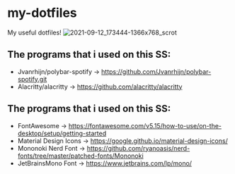 # my-dotfiles

My useful dotfiles!
![2021-09-12_173444-1366x768_scrot](https://user-images.githubusercontent.com/63163893/139112323-ea81aee5-c43b-4da9-a12b-f9f2344a0cef.png)

The programs that i used on this SS:
--
- Jvanrhijn/polybar-spotify -> https://github.com/Jvanrhijn/polybar-spotify.git
- Alacritty/alacritty -> https://github.com/alacritty/alacritty

The programs that i used on this SS:
--
- FontAwesome -> https://fontawesome.com/v5.15/how-to-use/on-the-desktop/setup/getting-started
- Material Design Icons -> https://google.github.io/material-design-icons/
- Mononoki Nerd Font -> https://github.com/ryanoasis/nerd-fonts/tree/master/patched-fonts/Mononoki
- JetBrainsMono Font -> https://www.jetbrains.com/lp/mono/
